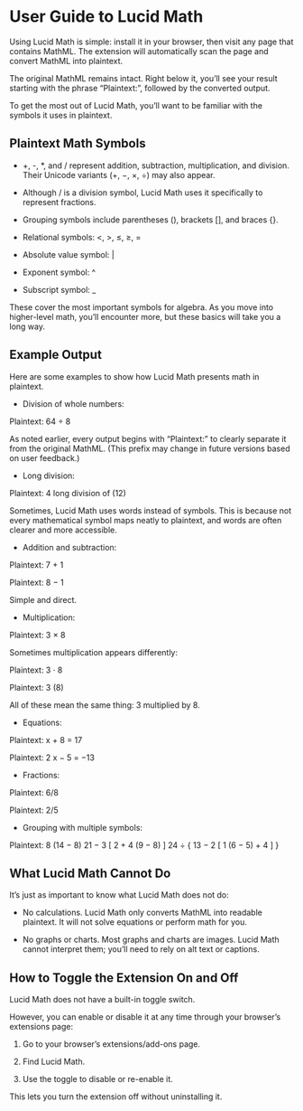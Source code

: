 # User Guide to Lucid Math

Using Lucid Math is simple: install it in your browser, then visit any page that contains MathML. The extension will automatically scan the page and convert MathML into plaintext.

The original MathML remains intact. Right below it, you’ll see your result starting with the phrase “Plaintext:”, followed by the converted output.

To get the most out of Lucid Math, you’ll want to be familiar with the symbols it uses in plaintext.

## Plaintext Math Symbols

- +, -, \*, and / represent addition, subtraction, multiplication, and division. Their Unicode variants (+, −, ×, ÷) may also appear.

- Although / is a division symbol, Lucid Math uses it specifically to represent fractions.

- Grouping symbols include parentheses (), brackets \[], and braces {}.

- Relational symbols: <, >, ≤, ≥, =

- Absolute value symbol: |

- Exponent symbol: ^

- Subscript symbol: \_

These cover the most important symbols for algebra. As you move into higher-level math, you’ll encounter more, but these basics will take you a long way.

## Example Output

Here are some examples to show how Lucid Math presents math in plaintext.

- Division of whole numbers:

Plaintext: 64 ÷ 8

As noted earlier, every output begins with “Plaintext:” to clearly separate it from the original MathML. (This prefix may change in future versions based on user feedback.)

- Long division:

Plaintext: 4 long division of (12)

Sometimes, Lucid Math uses words instead of symbols. This is because not every mathematical symbol maps neatly to plaintext, and words are often clearer and more accessible.

- Addition and subtraction:

Plaintext: 7 + 1

Plaintext: 8 − 1

Simple and direct.

- Multiplication:

Plaintext: 3 × 8

Sometimes multiplication appears differently:

Plaintext: 3 · 8

Plaintext: 3 (8)

All of these mean the same thing: 3 multiplied by 8.

- Equations:

Plaintext: x + 8 = 17

Plaintext: 2 x − 5 = −13

- Fractions:

Plaintext: 6/8

Plaintext: 2/5

- Grouping with multiple symbols:

Plaintext: 8 (14 − 8) 21 − 3 \[ 2 + 4 (9 − 8) ] 24 ÷ { 13 − 2 \[ 1 (6 − 5) + 4 ] }


## What Lucid Math Cannot Do

It’s just as important to know what Lucid Math does not do:

- No calculations. Lucid Math only converts MathML into readable plaintext. It will not solve equations or perform math for you.

- No graphs or charts. Most graphs and charts are images. Lucid Math cannot interpret them; you’ll need to rely on alt text or captions.


## How to Toggle the Extension On and Off

Lucid Math does not have a built-in toggle switch.

However, you can enable or disable it at any time through your browser’s extensions page:

1. Go to your browser’s extensions/add-ons page.

2. Find Lucid Math.

3. Use the toggle to disable or re-enable it.

This lets you turn the extension off without uninstalling it.

